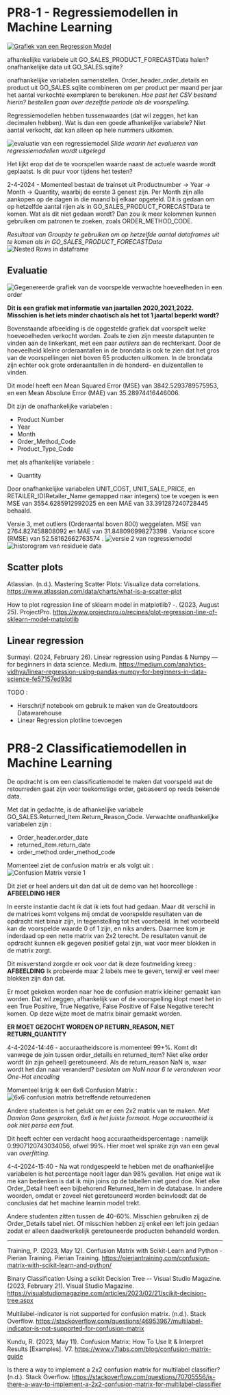 # PR8-1 - Regressiemodellen in Machine Learning


[![Grafiek van een Regression Model](../Assets/Week%208/Linear%20Regression.png)](https://builtin.com/data-science/regression-machine-learning)


afhankelijke variabele uit GO_SALES_PRODUCT_FORECASTData halen? onafhankelijke data uit GO_SALES.sqlite?


onafhankelijke variabelen samenstellen. Order_header_order_details en product uit GO_SALES.sqlite combineren om per product per maand per jaar het aantal verkochte exemplaren te berekenen. *Hoe past het CSV bestand hierin? bestellen gaan over dezelfde periode als de voorspelling.*

Regressiemodellen hebben tussenwaardes (dat wil zeggen, het kan decimalen hebben). Wat is dan een goede afhankelijke  variabele? Niet aantal verkocht, dat kan alleen op hele nummers uitkomen.

![evaluatie van een regressiemodel](../Assets/Week%208/Modellen_evalueren.jpg)
*Slide waarin het evalueren van regressiemodellen wordt uitgelegd*

Het lijkt erop dat de te voorspellen waarde naast de actuele waarde wordt geplaatst. Is dit puur voor tijdens het testen? 

2-4-2024 - Momenteel bestaat de trainset uit Productnumber -> Year -> Month -> Quantity, waarbij de eerste 3 genest zijn. Per Month zijn alle aankopen op de dagen in die maand bij elkaar opgeteld. Dit is gedaan om op hetzelfde aantal rijen als in GO_SALES_PRODUCT_FORECASTData te komen. Wat als dit niet gedaan wordt? Dan zou ik meer kolommen kunnen gebruiken om patronen te zoeken, zoals ORDER_METHOD_CODE. 

*Resultaat van Groupby te gebruiken om op hetzelfde aantal dataframes uit te komen als in GO_SALES_PRODUCT_FORECASTData*
![Nested Rows in dataframe](../Assets/Week%208/Nested%20Rows%20in%20dataframe.png)


## Evaluatie
![Gegenereerde grafiek van de voorspelde verwachte hoeveelheden in een order](../Assets/Week%208/Regressiemodel%20grafiek.png)

**Dit is een grafiek met informatie van jaartallen 2020,2021,2022. Misschien is het iets minder chaotisch als het tot 1 jaartal beperkt wordt?**

Bovenstaande afbeelding is de opgestelde grafiek dat voorspelt welke hoeveoelheden verkocht worden. Zoals te zien zijn meeste datapunten te vinden aan de linkerkant, met een paar *outliers* aan de rechterkant. Door de hoeveelheid kleine orderaantallen in de brondata is ook te zien dat het gros van de voorspellingen niet boven 65 producten uitkomen. In de brondata zijn echter ook grote orderaantallen in de honderd- en duizentallen te vinden.

Dit model heeft een Mean Squared Error (MSE) van 3842.5293789575953, en een Mean Absolute Error (MAE) van 35.28974416446006. 

Dit zijn de onafhankelijke variabelen : 
- Product Number
- Year
- Month
- Order_Method_Code
- Product_Type_Code

met als afhankelijke variabele : 
- Quantity

Door onafhankelijke variabelen UNIT_COST, UNIT_SALE_PRICE, en RETAILER_ID(Retailer_Name gemapped naar integers) toe te voegen is een MSE van 3554.6285912992025 en een MAE van 33.391287240728445 behaald.

Versie 3, met outliers (Orderaantal boven 800) weggelaten. MSE van 2764.827458808092 en MAE van 31.848096998273398 . Variance score (RMSE) van 52.58162662763574 .
![versie 2 van regressiemodel](../Assets/Week%208/Regressiemodel%20grafiek%20V2.png)
![historogram van residuele data](../Assets/Week%208/Residuals_Historogram.png)

## Scatter plots
Atlassian. (n.d.). Mastering Scatter Plots: Visualize data correlations. https://www.atlassian.com/data/charts/what-is-a-scatter-plot 

How to plot regression line of sklearn model in matplotlib? -. (2023, August 25). ProjectPro. https://www.projectpro.io/recipes/plot-regression-line-of-sklearn-model-matplotlib 

## Linear regression
Surmayi. (2024, February 26). Linear regression using Pandas & Numpy — for beginners in data science. Medium. https://medium.com/analytics-vidhya/linear-regression-using-pandas-numpy-for-beginners-in-data-science-fe57157ed93d


TODO : 
- Herschrijf notebook om gebruik te maken van de Greatoutdoors Datawarehouse
- Linear Regression plotline toevoegen

# PR8-2 Classificatiemodellen in Machine Learning

De opdracht is om een classificatiemodel te maken dat voorspeld wat de retourreden gaat zijn voor toekomstige order, gebaseerd op reeds bekende data. 

Met dat in gedachte, is de afhankelijke variabele GO_SALES.Returned_Item.Return_Reason_Code.
Verwachte onafhankelijke variabelen zijn : 
- Order_header.order_date
- returned_item.return_date
- order_method.order_method_code

Momenteel ziet de confusion matrix er als volgt uit : 
![Confusion Matrix versie 1](../Assets/Week%208/Confusion%20Matrix%20V1,%20Depth=MAX.png)

Dit ziet er heel anders uit dan dat uit de demo van het hoorcollege : 
**AFBEELDING HIER**

In eerste instantie dacht ik dat ik iets fout had gedaan. Maar dit verschil in de matrices komt volgens mij omdat de voorspelde resultaten van de opdracht niet binair zijn, in tegenstelling tot het voorbeeld. In het voorbeeld kan de voorspelde waarde 0 of 1 zijn, en niks anders. Daarmee kom je inderdaad op een nette matrix van 2x2 terecht. 
De resultaten vanuit de opdracht kunnen elk gegeven positief getal zijn, wat voor meer blokken in de matrix zorgt. 

Dit misverstand zorgde er ook voor dat ik deze foutmelding kreeg : 
**AFBEELDING** Ik probeerde maar 2 labels mee te geven, terwijl er veel meer blokken zijn dan dat.

Er moet gekeken worden naar hoe de confusion matrix kleiner gemaakt kan worden. Dat wil zeggen, afhankelijk van of de voorspelling klopt moet het in een True Positive, True Negative, False Positive of False Negative terecht komen. Op deze wijze moet de matrix binair gemaakt worden. 

**ER MOET GEZOCHT WORDEN OP RETURN_REASON, NIET RETURN_QUANTITY**

4-4-2024-14:46 - accuraatheidscore is momenteel 99+%. Komt dit vanwege de join tussen order_details en returned_item? Niet elke order wordt (in zijn geheel) geretouneerd. Als de return_reason NaN is, waar wordt het dan naar veranderd? *besloten om NaN naar 6 te veranderen voor One-Hot encoding*

Momenteel krijg ik een 6x6 Confusion Matrix : 
![6x6 confusion matrix betreffende retourredenen](../Assets/Week%208/Confusion%20Matrix%20V3,%20Depth=2.png)

Andere studenten is het gelukt om er een 2x2 matrix van te maken. *Met Damion Gans gesproken, 6x6 is het juiste formaat. Hoge accuraatheid is ook niet perse een fout.*

Dit heeft echter een verdacht hoog accuraatheidspercentage : namelijk 0.9907120743034056, ofwel 99%. Hier moet wel sprake zijn van een geval van *overfitting*. 

4-4-2024-15:40 - Na wat rondgespeeld te hebben met de onafhankelijke variabelen is het percentage nooit lager dan 98% gevallen. Het enige wat ik me kan bedenken is dat ik mijn joins op de tabellen niet goed doe. Niet elke Order_Detail heeft een bijbehorend Returned_Item in de database. In andere woorden, omdat er zoveel niet geretouneerd worden beinvloedt dat de conclusies dat het machine learnin model trekt.

Andere studenten zitten tussen de 40-60%. Misschien gebruiken zij de Order_Details tabel niet. Of misschien hebben zij enkel een left join gedaan zodat er alleen daadwerkelijk geretouneerde producten behandeld worden.


***
Training, P. (2023, May 12). Confusion Matrix with Scikit-Learn and Python - Pierian Training. Pierian Training. https://pieriantraining.com/confusion-matrix-with-scikit-learn-and-python/

Binary Classification Using a scikit Decision Tree -- Visual Studio Magazine. (2023, February 21). Visual Studio Magazine. https://visualstudiomagazine.com/articles/2023/02/21/scikit-decision-tree.aspx

Multilabel-indicator is not supported for confusion matrix. (n.d.). Stack Overflow. https://stackoverflow.com/questions/46953967/multilabel-indicator-is-not-supported-for-confusion-matrix

Kundu, R. (2023, May 11). Confusion Matrix: How To Use It & Interpret Results [Examples]. V7. https://www.v7labs.com/blog/confusion-matrix-guide

Is there a way to implement a 2x2 confusion matrix for multilabel classifier? (n.d.). Stack Overflow. https://stackoverflow.com/questions/70705556/is-there-a-way-to-implement-a-2x2-confusion-matrix-for-multilabel-classifier